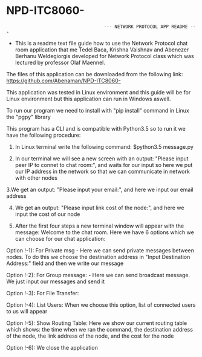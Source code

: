 # NPD-ITC8060-

                                        --- NETWORK PROTOCOL APP README ---

* This is a readme text file guide how to use the Network Protocol chat room application that me Tedel Baca, Krishna Vaishnav and Abenezer Berhanu Weldegiorgis developed for Network Protocol class which was lectured by professor Olaf Maennel.

The files of this application can be downloaded from the following link: https://github.com/Abenaman/NPD-ITC8060-

This application was tested in Linux environment and this guide will be for Linux environment but this application can run in Windows aswell.

To run our program we need to install with "pip install" command in Linux the "pgpy" library


This program has a CLI and is compatible with Python3.5 so to run it we have the following procedure:

1. In Linux terminal write the following command: $python3.5 message.py

2. In our terminal we will see a new screen with an output: "Please input peer IP to connet to chat room:", and waits for our input so here we put our IP address in the network so that we can communicate in network with other nodes

3.We get an output: "Please input your email:", and here we input our email address

4. We get an output: "Please input link cost of the node:", and here we input the cost of our node

5. After the first four steps a new terminal window will appear with the message: Welcome to the chat room. Here we have 6 options which we can choose for our chat application:

Option !-1): For Private msg - Here we can send private messages between nodes. To do this we choose the destination address in "Input Destination Address:" field and then we write our message

Option !-2): For Group message: - Here we can send broadcast message. We just input our messages and send it

Option !-3): For File Transfer: 

Option !-4): List Users: When we choose this option, list of connected users to us will appear

Option !-5): Show Routing Table: Here we show our current routing table which shows: the time when we ran the command, the destination address of the node, the link address of the node, and the cost for the node

Option !-6): We close the application
